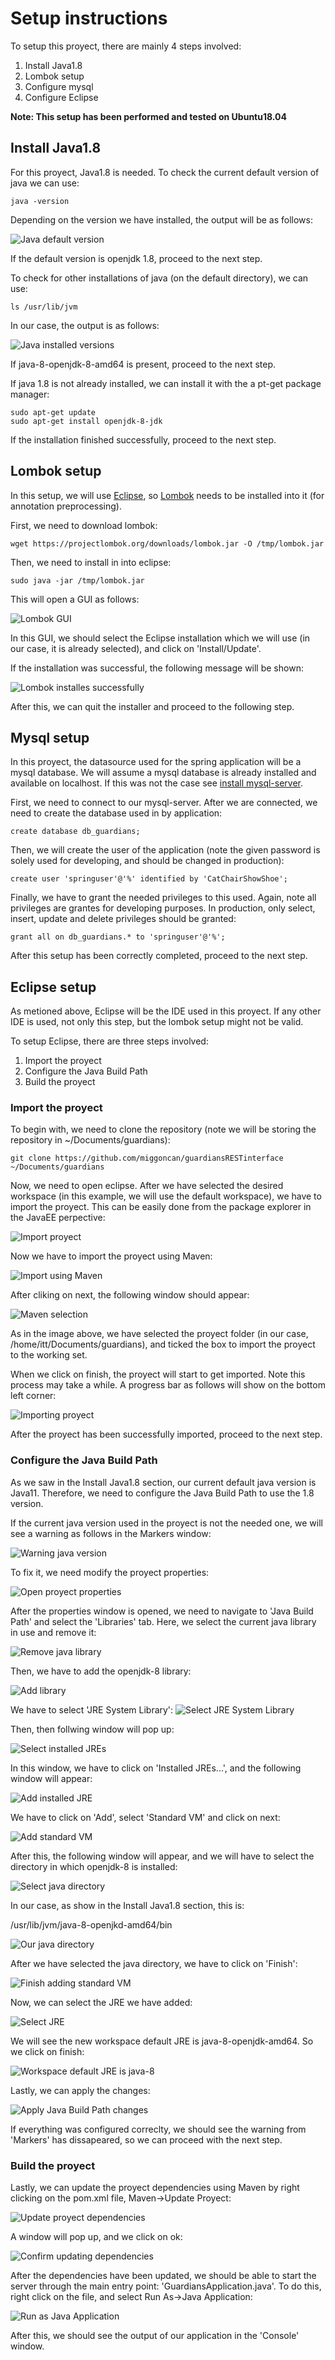 # Setup instructions
To setup this proyect, there are mainly 4 steps involved:
1. Install Java1.8
2. Lombok setup
3. Configure mysql
4. Configure Eclipse

**Note: This setup has been performed and tested on Ubuntu18.04**

## Install Java1.8
For this proyect, Java1.8 is needed.
To check the current default version of java we can use:
```
java -version
```
Depending on the version we have installed, the output will be as follows:

![Java default version](./java/Java11Installed.png)

If the default version is openjdk 1.8, proceed to the next step.

To check for other installations of java (on the default directory), we can use:
```
ls /usr/lib/jvm
``` 
In our case, the output is as follows:

![Java installed versions](./java/JavaInstalledJvmDirectoryWithOpenjdk11.png)

If java-8-openjdk-8-amd64 is present, proceed to the next step.

If java 1.8 is not already installed, we can install it with the a
pt-get package manager:
```
sudo apt-get update
sudo apt-get install openjdk-8-jdk
```
If the installation finished successfully, proceed to the next step.

## Lombok setup
In this setup, we will use [Eclipse](https://www.eclipse.org/), so [Lombok](https://projectlombok.org/) 
needs to be installed into it (for annotation preprocessing).

First, we need to download lombok:
```
wget https://projectlombok.org/downloads/lombok.jar -O /tmp/lombok.jar
```

Then, we need to install in into eclipse:
```
sudo java -jar /tmp/lombok.jar
```

This will open a GUI as follows:

![Lombok GUI](./lombok/LombokEclipseFound.png)

In this GUI, we should select the Eclipse installation which we will use
(in our case, it is already selected), and click on 'Install/Update'.

If the installation was successful, the following message will be shown:

![Lombok installes successfully](./lombok/LombokInstalledCorrectly.png)

After this, we can quit the installer and proceed to the following step.

## Mysql setup
In this proyect, the datasource used for the spring application will be
a mysql database. We will assume a mysql database is already installed
and available on localhost. If this was not the case see [install mysql-server](https://ubuntu.com/server/docs/databases-mysql).

First, we need to connect to our mysql-server.
After we are connected, we need to create the database used in by application:
```
create database db_guardians;
```

Then, we will create the user of the application (note the given 
password is solely used for developing, and should be changed in 
production):
```
create user 'springuser'@'%' identified by 'CatChairShowShoe';
```

Finally, we have to grant the needed privileges to this used. Again, note
all privileges are grantes for developing purposes. In production, only
select, insert, update and delete privileges should be granted:
```
grant all on db_guardians.* to 'springuser'@'%';
```

After this setup has been correctly completed, proceed to the next step.

## Eclipse setup
As metioned above, Eclipse will be the IDE used in this proyect. If any
other IDE is used, not only this step, but the lombok setup might not be
valid.

To setup Eclipse, there are three steps involved:
1. Import the proyect
2. Configure the Java Build Path
3. Build the proyect

### Import the proyect
To begin with, we need to clone the repository (note we will be storing 
the repository in \~/Documents/guardians):
```
git clone https://github.com/miggoncan/guardiansRESTinterface ~/Documents/guardians
```

Now, we need to open eclipse. After we have selected the desired workspace
(in this example, we will use the default workspace), we have to import
the proyect. This can be easily done from the package explorer in the
JavaEE perpective:

![Import proyect](./eclipse/importProyect/importProyect.png)

Now we have to import the proyect using Maven:

![Import using Maven](./eclipse/importProyect/maven.png)

After cliking on next, the following window should appear:

![Maven selection](eclipse/importProyect/mavenSelection.png)

As in the image above, we have selected the proyect folder (in our case,
/home/itt/Documents/guardians), and ticked the box to import the proyect
to the working set.

When we click on finish, the proyect will start to get imported. Note 
this process may take a while. A progress bar as follows will show on the
bottom left corner:

![Importing proyect](./eclipse/importProyect/mayTakeAWhile.png)

After the proyect has been successfully imported, proceed to the next step.

### Configure the Java Build Path
As we saw in the Install Java1.8 section, our current default java version
is Java11. Therefore, we need to configure the Java Build Path to use
the 1.8 version.

If the current java version used in the proyect is not the needed one,
we will see a warning as follows in the Markers window:

![Warning java version](./eclipse/javaBuildPath/warning.png)

To fix it, we need modify the proyect properties:

![Open proyect properties](./eclipse/javaBuildPath/EclipseProyectProperties.png)

After the properties window is opened, we need to navigate to 'Java Build Path'
and select the 'Libraries' tab. Here, we select the current java library
in use and remove it:

![Remove java library](./eclipse/javaBuildPath/removeJRE.png)

Then, we have to add the openjdk-8 library:

![Add library](./eclipse/javaBuildPath/jreRemoved.png)

We have to select 'JRE System Library':
![Select JRE System Library](./eclipse/javaBuildPath/addLibrary.png)

Then, then follwing window will pop up:

![Select installed JREs](./eclipse/javaBuildPath/addLibraryInstalledJREs.png)

In this window, we have to click on 'Installed JREs...', and the following
window will appear:

![Add installed JRE](./eclipse/javaBuildPath/addLibraryInstalledJREsAdd.png)

We have to click on 'Add', select 'Standard VM' and click on next:

![Add standard VM](./eclipse/javaBuildPath/addStandardVM.png)

After this, the following window will appear, and we will have to select
the directory in which openjdk-8 is installed:

![Select java directory](./eclipse/javaBuildPath/jreDirectory.png)

In our case, as show in the Install Java1.8 section, this is:

/usr/lib/jvm/java-8-openjkd-amd64/bin

![Our java directory](./eclipse/javaBuildPath/addStandardJVMDirectory.png)

After we have selected the java directory, we have to click on 'Finish':

![Finish adding standard VM](./eclipse/javaBuildPath/standardVMAdded.png)

Now, we can select the JRE we have added:

![Select JRE](./eclipse/javaBuildPath/selectJRE.png)

We will see the new workspace default JRE is java-8-openjdk-amd64. So 
we click on finish:

![Workspace default JRE is java-8](./eclipse/javaBuildPath/defaultWorkspaceIsOpenjdk8.png)

Lastly, we can apply the changes:

![Apply Java Build Path changes](./eclipse/javaBuildPath/applyChanges.png)

If everything was configured correclty, we should see the warning from
'Markers' has dissapeared, so we can proceed with the next step.

### Build the proyect
Lastly, we can update the proyect dependencies using Maven by right clicking
on the pom.xml file, Maven->Update Proyect:

![Update proyect dependencies](./eclipse/build/pomxmlUpdateProyect.png)

A window will pop up, and we click on ok:

![Confirm updating dependencies](./eclipse/build/updateMavenProyect.png)

After the dependencies have been updated, we should be able to start the
server through the main entry point: 'GuardiansApplication.java'.
To do this, right click on the file, and select Run As->Java Application:

![Run as Java Application](./eclipse/build/run.png)

After this, we should see the output of our application in the 'Console' window.
